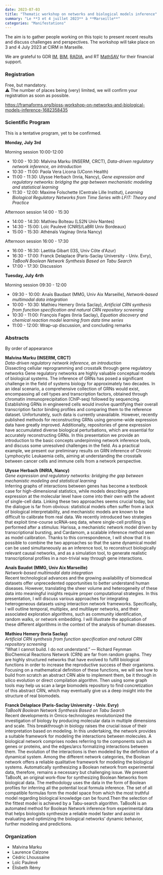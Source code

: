 ```yaml
---
date: 2023-07-03
title: "Thematic workshop on networks and biological models inference"
summary: "Le **3 et 4 juillet 2023** à **Marseille**"
categories: "Manifestations"
---
```


The aim is to gather people working on this topic to present recent results and discuss challenges and perspectives. The workshop will take place on 3 and 4 July 2023 at CIRM in Marseille. 

We are grateful to GDR [IM](https://www.gdr-im.fr/), [BIM](https://www.gdr-bim.cnrs.fr/), [RADIA](https://www.gdria.fr/), and RT [MathSAV](https://mathsav.math.cnrs.fr) for their financial support.

### Registration

Free, but mandatory. \
⚠️ The number of places being (very) limited, we will confirm your registration as soon as possible.

https://framaforms.org/bioss-workshop-on-networks-and-biological-models-inference-1682358435

### Scientific Program

This is a tentative program, yet to be confirmed.

**Monday, July 3rd** 

Morning session 10:00-12:00

- 10:00 - 10:30: Malvina Marku (INSERM, CRCT), *Data-driven regulatory network inference, an introduction*
- 10:30 - 11:00: Paola Vera Licona (UConn Health)
- 11:00 - 11:30: Ulysse Herbach (Inria, Nancy), *Gene expression and regulatory networks: bridging the gap between mechanistic modeling and statistical learning*
- 11:30 - 12:00: Maxime Folschette (Centrale Lille Institut), *Learning Biological Regulatory Networks from Time Series with LFIT: Theory and Practice*

Afternoon session 14:00 - 15:30

- 14:00 - 14:30: Mathieu Bolteau (LS2N Univ Nantes)
- 14:30 - 15:00: Loïc Paulevé (CNRS/LaBRI Univ Bordeaux)
- 15:00 - 15:30: Athénaïs Vaginay (Inria Nancy)

Afternoon session 16:00 - 17:30
- 16:00 - 16:30: Laetitia Gibart (I3S, Univ Côte d'Azur)
- 16:30 - 17:00: Franck Delaplace (Paris-Saclay University - Univ. Evry), *TaBooN Boolean Network Synthesis Based on Tabu Search*
- 17:00 - 17:30: Discussion 

**Tuesday, July 4rth** 

Morning session 09:30 - 12:00

- 09:30 - 10:00: Anaïs Baudaot (MMG, Univ Aix Marseille), *Network-based multimodal data integration*
- 10:00 - 10:30: Mathieu Hemery (Inria Saclay), *Artificial CRN synthesis from function specification and natural CRN repository screening*
- 10:30 - 11:00: François Fages (Inria Saclay), *Equation discovery and chemical reaction model learning from data time series*
- 11:00 - 12:00: Wrap-up discussion, and concluding remarks


### Abstracts

By order of appearance

**Malvina Marku (INSERM, CRCT)**\
*Data-driven regulatory network inference, an introduction*\
Dissecting cellular reprogramming and crosstalk through gene regulatory networks
Gene regulatory networks are highly valuable conceptual models of biological systems. The inference of GRNs has posed a significant challenge in the field of systems biology for approximately two decades. In an ideal scenario, a comprehensive collection of GRNs would exist, encompassing all cell types and transcription factors, obtained through chromatin immunoprecipitation (ChIP-seq) followed by sequencing. Establishing GRNs in engineered cells would involve quantifying their overall transcription factor binding profiles and comparing them to the reference dataset. Unfortunately, such data is currently unavailable. However, recently published methods for reconstructing GRNs using genome-wide expression data have greatly improved. Additionally, repositories of gene expression have accumulated diverse biological perturbations, which are essential for accurately reconstructing GRNs.
In this presentation we provide an introduction to the basic concepts underpinning network inference tools, and discuss some unresolved challenges in the field. As a practical example, we present our preliminary results on GRN inference of Chronic Lymphocytic Leukaemia cells, aiming at understanding the crosstalk between cancer cells and immune cells from a network perspective.

**Ulysse Herbach (INRIA, Nancy)**\
*Gene expression and regulatory networks: bridging the gap between mechanistic modeling and statistical learning*\
Inferring graphs of interactions between genes has become a textbook case for high-dimensional statistics, while models describing gene expression at the molecular level have come into their own with the advent of single-cell data. Linking these two approaches seems crucial today, but the dialogue is far from obvious: statistical models often suffer from a lack of biological interpretability, and mechanistic models are known to be difficult to calibrate from real data. We recently introduced two strategies that exploit time-course scRNA-seq data, where single-cell profiling is performed after a stimulus: Harissa, a mechanistic network model driven by transcriptional bursting, and Cardamom, a scalable inference method seen as model calibration. Thanks to this correspondence, I will show that it is possible to combine the two approaches so that the same dynamical model can be used simultaneously as an inference tool, to reconstruct biologically relevant causal networks, and as a simulation tool, to generate realistic transcriptional profiles in a non-trivial way through gene interactions.

**Anaïs Baudot (MMG, Univ Aix Marseille)**\
*Network-based multimodal data integration*\
Recent technological advances and the growing availability of biomedical datasets offer unprecedented opportunities to better understand human diseases. However, translating the sheer volume and heterogeneity of these data into meaningful insights require proper computational strategies. In this presentation, I will discuss various approaches for integrating heterogeneous datasets using interaction network frameworks. Specifically, I will outline temporal, multiplex, and multilayer networks, and their associated exploration algorithms, such as community identification, random walks, or network embedding. I will illustrate the application of these different algorithms in the context of the analysis of human diseases.


**Mathieu Hemery (Inria Saclay)**\
*Artificial CRN synthesis from function specification and natural CRN repository screening*\
“What I cannot build. I do not understand.” ― Richard Feynman\
BioChemical Reactions Network (CRN) are far from random graphs. They are highly structured networks that have evolved to fulfill biological functions in order to increase the reproductive success of their organisms. Focusing on a mathematical definition of these functions, we will see how to build from scratch an abstract CRN able to implement them, be it through in silico evolution or direct compilation algorithm. Then using some graph tools may help us scan a large biomodels repository to find concretization of this abstract CRN, which may eventually give us a deep insight into the structure of real biomodels.

**Franck Delaplace (Paris-Saclay University - Univ. Evry)**\
*TaBooN Boolean Network Synthesis Based on Tabu Search*\
Recent developments in Omics-technologies revolutionized the investigation of biology by producing molecular data in multiple dimensions and scale. This breakthrough in biology raises the crucial issue of their interpretation based on modeling. In this undertaking, the network provides a suitable framework for modeling the interactions between molecules. A biological network comprises nodes referring to the components such as genes or proteins, and the edges/arcs formalizing interactions between them. The evolution of the interactions is then modeled by the definition of a dynamical system. Among the different network categories, the Boolean network offers a reliable qualitative framework for modeling the biological systems. Automatically synthesizing a Boolean network from experimental data, therefore, remains a necessary but challenging issue. We present TaBooN, an original work-flow for synthesizing Boolean Networks from biological data. The methodology uses the data in the form of Boolean profiles for inferring all the potential local formula inference. The set of all compatible formulas form the model space from which the most truthful model regarding biological knowledge can be found.Then the selection of the fittest model is achieved by a Tabu-search algorithm. TaBooN is an automated method for Boolean Network inference from experimental data that helps biologists synthesize a reliable model faster and assist in evaluating and optimizing the biological networks’ dynamic behavior, further modeling and predictions.

### Organization
- Malvina Marku
- Laurence Calzone
- Cédric Lhoussaine
- Loïc Paulevé
- Élisbeth Rémy
